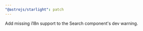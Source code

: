 ```yaml
---
"@astrojs/starlight": patch
---
```


Add missing i18n support to the Search component's dev warning.
